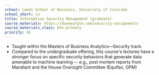 ```yaml
---
school: Leeds School of Business, University of Colorado
school_short: cu
title: Information Security Management (graduate)
course_materials: https://daveeargle.com/security-assignments
course_materials_class: btn-primary
priority: 01
---
```


- Taught within the Masters of Business Analytics&mdash;Security track.
- Compared to the undergraduate offering, this course's lectures have a stronger focus on specific security behaviors that
  generate data amenable to machine learning -- e.g., post mortem reports from Mandiant and
  the House Oversight Committee (Equifax, OPM)

